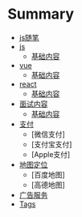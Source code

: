 # Summary

* [js随笔](README.md)
* [js](./docs/js/index.md)
    * [基础内容](./docs/js/base.md)
* [vue](./docs/vue/index.md)
    * [基础内容](./docs/vue/base.md)
* [react](./docs/react/index.md)
    * [基础内容](./docs/react/base.md)
* [面试内容](./docs/offer/index.md)
    * [基础内容](./docs/offer/base.md)
* [支付](/docs/Pay/index.md)
    * [微信支付]
    * [支付宝支付]
    * [Apple支付]
* [地图定位](/docs/Map/index.md)
    * [百度地图]
    * [高德地图]
* [广告服务](/docs/ADService/index.md)
* [Tags](tags.md)
